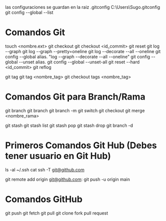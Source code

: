 las configuraciones se guardan en la raiz .gitconfig
C:\Users\Sugo\.gitconfig
git config --global --list

<!--~ --------------------------------------------------------------------------------- -->

# Comandos Git

touch <nombre.ext> <!-- Crea archivo -->
git checkout <file> <!-- Regresa el archivo al ultimo Commit -->
git checkout <id_commit> <!--! Regresa el proyecto al Commit mencionado - OJO: Si te queda algun archivo en "staged", puede que pierdas datos, debes hacer un commit antes de continuar -->
git reset <!-- Muestra los ficheros que se han modificado, pero que pueden volver al ultimo commit -->
git log --graph <!-- Te muestra el log de commit con un graph -->
git log --graph --pretty=oneline <!-- Te muestra el log del commit mas resumnido -->
git log --decorate --all --oneline <!-- Decora todo en una linea -->
git config --global alias.<nombre> "log --graph --decorate --all --oneline" <!-- Agrega un alias al comando, se puede cambiar en la configuracion en .gitconfig, en este caso si el alias es tree, se debe invocar con "git tree" -->
git config --global --unset alias.<nombre> <!--  -->
git config --global --unset-all 
git reset --hard <id_commit> <!--! Te situa en el Commit mencionado - OJO: Borra todas las instancias de Commit futuras al ID Commit mencionado -->
git reflog <!--! Es el log de todo los cambios que se han realizado, incluso estan las commit que se borraron con "git reset --hard <id_commit>" --> 
<!--^ Supongamos que tengo el Commit 1, 2, 3, 4 y 5. Donde el Commit 5 es el mas actualizado. Si hiciera un "git reset --hard <id_commit_2>", perderia los Commit del 3 al 5. Al ejecutar el commando "git reflog" puedo ver todos los cambios e incluso obtener el id del commit 5, obteniendo el id, se puede recuperar todo con nuevamente el comando "git reset --hard <id_commit_5>"-->
git tag <!-- Muestra los tags creados -->
git tag <nombre_tag> <!-- Le pone un tag a todo lo que hagamos hasta el commit -->
git checkout tags <nombre_tag> <!--! Regresa el proyecto al Commit del "tag" mencionado - OJO: Si te queda algun archivo en "staged", puede que pierdas datos, debes hacer un commit antes de continuar -->

<!--~ --------------------------------------------------------------------------------- -->

# Comandos Git para Branch/Rama

git branch <!-- Indica en la rama que estas posicionado -->
git branch <nombre> <!-- Crea una Ramas -->
git branch -m <nombre> <!-- Cambia el nombre de la Ramas -->
git switch <nombre> <!-- Cambia de Ramas y no hay problema si las Ramas estan en tu local -->
git checkout <nombre> <!--! Cambia de Ramas pero te descarga el contenido si la Ramas no esta en tu local -->
git merge <nombre_rama> <!--! Junta las ramas  -->
<!--^ Debes estar situado en la rama donde quieras que se traiga la informacion, si tiene 2 ramas, y trabajas en la rama 2, y quieres traerte los cambios actualizados de la rama 1, entonces debes estar en la rama 2 "git branch" y ejecutar el comando "" -->
git stash <!-- Guarda el archivo que se esta trabajando sin realizar un commit -->
git stash list <!-- Muestra los diferentes Stash -->
git stash pop <!-- Obtienes el archivo con el error para seguir trabajando en el -->
git stash drop <!-- Elimina lo que tienes guardado en el git stash -->
git branch -d <nombre> <!-- Elimina la rama seleccionada  -->

<!--~ --------------------------------------------------------------------------------- -->

# Primeros Comandos Git Hub (Debes tener usuario en Git Hub)
ls -al ~/.ssh <!-- Listar claves SSH -->
cat <nombre> <!-- Leer archivo -->
ssh -T git@github.com <!-- Verificar la conexion a github -->
<!--^ Despues de crear un nuevo repositorio -->
git remote add origin git@github.com:<repositorio> <!-- Comando que te da Git Hub para conectar tu proyecto al repositorio creado (repositorio ej: sugofc/curso-git2.git)-->
git push -u origin main <!-- Crea el primer push para subir tu proyecto al repositorio -->

<!--~ --------------------------------------------------------------------------------- -->

# Comandos GitHub
git push <!-- Sube tu proyecto al repositorio -->
git fetch <!-- Descarga en local el historial de cambios, pero sin descargarse los cambios -->
git pull <!-- Descarga en local el historial de cambios y tambien se descarga los cambios -->
git clone <repositorio> <!-- Debes irte a la web, en la parte de "<> Code", saldra el codigo SSH para clonar el repositorio (repositorio ej: git@github.com:sugofc/curso-git2.git) -->
fork <!--! Para crear un git fork, debes navegar al proyecto y crear un nuevo Fork, sirve para contribuir con cambios al repositorio original -->
pull request <!--! Luego de realizar un commit y quieres enviarlo al repositorio original (que tenias antes con fork), debes mandar un Pull Request (PR), diciendo cual es el cambio. -->
<!--  -->
